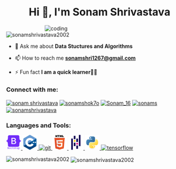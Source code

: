 
<h1 align="center">Hi 👋, I'm Sonam Shrivastava</h1>
<img align="right" alt="coding" width="400" src="https://cdn.dribbble.com/users/4055494/screenshots/15215756/media/d2b66c4ca0192aa26d103448b3d1518b.gif">
<p align="left"> <img src="https://komarev.com/ghpvc/?username=sonamshrivastava2002&label=Profile%20views&color=0e75b6&style=flat" alt="sonamshrivastava2002" /> </p>

- 💬 Ask me about **Data Stuctures and Algorithms**

- 📫 How to reach me **sonamshri1267@gmail.com**

- ⚡ Fun fact **I am a quick learner👩‍🎓**

<h3 align="left">Connect with me:</h3>
<p align="left">
<a href="https://linkedin.com/in/sonam shrivastava" target="blank"><img align="center" src="https://raw.githubusercontent.com/rahuldkjain/github-profile-readme-generator/master/src/images/icons/Social/linked-in-alt.svg" alt="sonam shrivastava" height="30" width="40" /></a>
<a href="https://auth.geeksforgeeks.org/user/sonamshok7o" target="blank"><img align="center" src="https://raw.githubusercontent.com/rahuldkjain/github-profile-readme-generator/master/src/images/icons/Social/geeks-for-geeks.svg" alt="sonamshok7o" height="30" width="40" /></a>
<a href="https://www.codingninjas.com/studio/profile/Sonam_16" target="blank"><img align="center" src="https://yt3.googleusercontent.com/Qak2Unp_tDxiEMmSwOj8oSUZLMytk7fcWSZA5UL2eWaxBOgUCnyvEQorbcwnVQderfZQLrko=s900-c-k-c0x00ffffff-no-rj" alt="Sonam_16" height="30" width="40" /></a>
<a href="https://codeforces.com/profile/sonams" target="blank"><img align="center" src="https://raw.githubusercontent.com/rahuldkjain/github-profile-readme-generator/master/src/images/icons/Social/codeforces.svg" alt="sonams" height="30" width="40" /></a>
<a href="https://www.leetcode.com/sonamshrivastava" target="blank"><img align="center" src="https://raw.githubusercontent.com/rahuldkjain/github-profile-readme-generator/master/src/images/icons/Social/leet-code.svg" alt="sonamshrivastava" height="30" width="40" /></a>
</p>

<h3 align="left">Languages and Tools:</h3>
<p align="left"> <a href="https://getbootstrap.com" target="_blank" rel="noreferrer"> <img src="https://raw.githubusercontent.com/devicons/devicon/master/icons/bootstrap/bootstrap-plain-wordmark.svg" alt="bootstrap" width="40" height="40"/> </a> <a href="https://www.w3schools.com/cpp/" target="_blank" rel="noreferrer"> <img src="https://raw.githubusercontent.com/devicons/devicon/master/icons/cplusplus/cplusplus-original.svg" alt="cplusplus" width="40" height="40"/> </a> <a href="https://git-scm.com/" target="_blank" rel="noreferrer"> <img src="https://www.vectorlogo.zone/logos/git-scm/git-scm-icon.svg" alt="git" width="40" height="40"/> </a> <a href="https://www.w3.org/html/" target="_blank" rel="noreferrer"> <img src="https://raw.githubusercontent.com/devicons/devicon/master/icons/html5/html5-original-wordmark.svg" alt="html5" width="40" height="40"/> </a> <a href="https://pandas.pydata.org/" target="_blank" rel="noreferrer"> <img src="https://raw.githubusercontent.com/devicons/devicon/2ae2a900d2f041da66e950e4d48052658d850630/icons/pandas/pandas-original.svg" alt="pandas" width="40" height="40"/> </a> <a href="https://www.python.org" target="_blank" rel="noreferrer"> <img src="https://raw.githubusercontent.com/devicons/devicon/master/icons/python/python-original.svg" alt="python" width="40" height="40"/> </a> <a href="https://www.tensorflow.org" target="_blank" rel="noreferrer"> <img src="https://www.vectorlogo.zone/logos/tensorflow/tensorflow-icon.svg" alt="tensorflow" width="40" height="40"/> </a> </p>

<p><img align="left" src="https://github-readme-stats.vercel.app/api/top-langs?username=sonamshrivastava2002&show_icons=true&locale=en&layout=compact" alt="sonamshrivastava2002" /></p>

<p>&nbsp;<img align="center" src="https://github-readme-stats.vercel.app/api?username=sonamshrivastava2002&show_icons=true&locale=en" alt="sonamshrivastava2002" /></p>

<!-- <p><img align="center" src="https://github-readme-streak-stats.herokuapp.com/?user=sonamshrivastava2002&" alt="sonamshrivastava2002" /></p> -->
